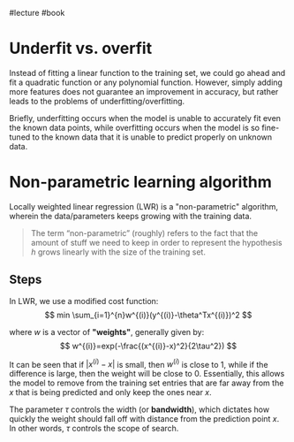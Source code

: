 #lecture #book 
# Underfit vs. overfit
Instead of fitting a linear function to the training set, we could go ahead and fit a quadratic function or any polynomial function. However, simply adding more features does not guarantee an improvement in accuracy, but rather leads to the problems of underfitting/overfitting.

Briefly, underfitting occurs when the model is unable to accurately fit even the known data points, while overfitting occurs when the model is so fine-tuned to the known data that it is unable to predict properly on unknown data.

# Non-parametric learning algorithm
Locally weighted linear regression (LWR) is a "non-parametric" algorithm, wherein the data/parameters keeps growing with the training data.

>The term “non-parametric” (roughly) refers to the fact that the amount of stuff we need to keep in order to represent the hypothesis $h$ grows linearly with the size of the training set.

## Steps
In LWR, we use a modified cost function:
$$
min \sum_{i=1}^{n}w^{(i)}(y^{(i)}-\theta^Tx^{(i)})^2
$$

where $w$ is a vector of **"weights"**, generally given by:
$$
w^{(i)}=exp(-\frac{(x^{(i)}-x)^2}{2\tau^2})
$$

It can be seen that if $|x^{(i)}-x|$ is small, then $w^{(i)}$ is close to 1, while if the difference is large, then the weight will be close to 0. Essentially, this allows the model to remove from the training set entries that are far away from the $x$ that is being predicted and only keep the ones near $x$.

The parameter $\tau$ controls the width (or **bandwidth**), which dictates how quickly the weight should fall off with distance from the prediction point $x$. In other words, $\tau$ controls the scope of search.